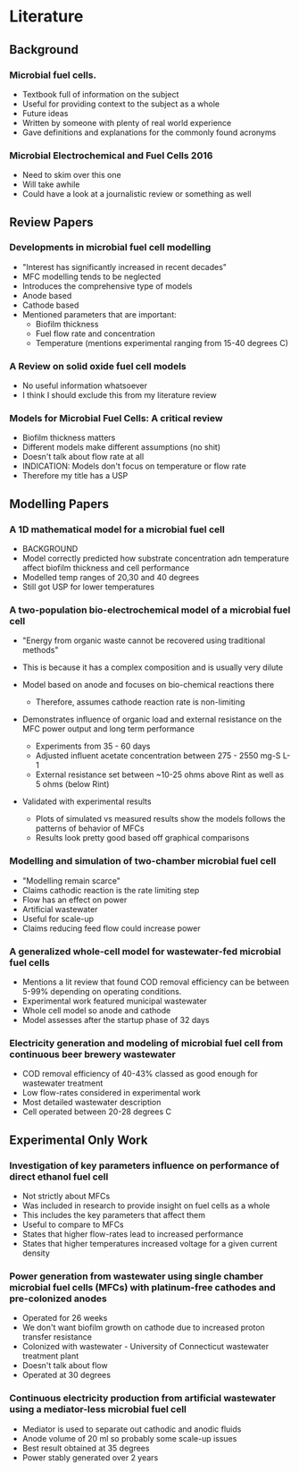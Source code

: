 
# Literature

## Background

### Microbial fuel cells.

- Textbook full of information on the subject
- Useful for providing context to the subject as a whole
- Future ideas
- Written by someone with plenty of real world experience
- Gave definitions and explanations for the commonly found acronyms 

### Microbial Electrochemical and Fuel Cells 2016

- Need to skim over this one
- Will take awhile 
- Could have a look at a journalistic review or something as well

## Review Papers

### Developments in microbial fuel cell modelling

- "Interest has significantly increased in recent decades"
- MFC modelling tends to be neglected
- Introduces the comprehensive type of models
- Anode based 
- Cathode based
- Mentioned parameters that are important:
    - Biofilm thickness
    - Fuel flow rate and concentration
    - Temperature (mentions experimental ranging from 15-40 degrees C)

### A Review on solid oxide fuel cell models

- No useful information whatsoever
- I think I should exclude this from my literature review 

### Models for Microbial Fuel Cells: A critical review

- Biofilm thickness matters
- Different models make different assumptions (no shit)
- Doesn't talk about flow rate at all 
- INDICATION: Models don't focus on temperature or flow rate
- Therefore my title has a USP

## Modelling Papers

### A 1D mathematical model for a microbial fuel cell

- BACKGROUND
- Model correctly predicted how substrate concentration adn temperature affect biofilm thickness and cell performance 
- Modelled temp ranges of 20,30 and 40 degrees
- Still got USP for lower temperatures

### A two-population bio-electrochemical model of a microbial fuel cell

- "Energy from organic waste cannot be recovered using traditional methods"
- This is because it has a complex composition and is usually very dilute
- Model based on anode and focuses on bio-chemical reactions there
    - Therefore, assumes cathode reaction rate is non-limiting
- Demonstrates influence of organic load and external resistance on the MFC power output and long term performance
    - Experiments from 35 - 60 days
    - Adjusted influent acetate concentration between 275 - 2550 mg-S L-1
    - External resistance set between ~10-25 ohms above Rint as well as 5 ohms (below Rint)

- Validated with experimental results
    - Plots of simulated vs measured results show the models follows the patterns of behavior of MFCs
    - Results look pretty good based off graphical comparisons

### Modelling and simulation of two-chamber microbial fuel cell

- "Modelling remain scarce" 
- Claims cathodic reaction is the rate limiting step 
- Flow has an effect on power
- Artificial wastewater
- Useful for scale-up
- Claims reducing feed flow could increase power


### A generalized whole-cell model for wastewater-fed microbial fuel cells

- Mentions a lit review that found COD removal efficiency can be between 5-99% depending on operating conditions.
- Experimental work featured municipal wastewater
- Whole cell model so anode and cathode
- Model assesses after the startup phase of 32 days

### Electricity generation and modeling of microbial fuel cell from continuous beer brewery wastewater

- COD removal efficiency of 40-43% classed as good enough for wastewater treatment
- Low flow-rates considered in experimental work
- Most detailed wastewater description
- Cell operated between 20-28 degrees C

## Experimental Only Work

### Investigation of key parameters influence on performance of direct ethanol fuel cell 

- Not strictly about MFCs
- Was included in research to provide insight on fuel cells as a whole 
- This includes the key parameters that affect them
- Useful to compare to MFCs
- States that higher flow-rates lead to increased performance
- States that higher temperatures increased voltage for a given current density

### Power generation from wastewater using single chamber microbial fuel cells (MFCs) with platinum-free cathodes and pre-colonized anodes

- Operated for 26 weeks
- We don't want biofilm growth on cathode due to increased proton transfer resistance
- Colonized with wastewater - University of Connecticut wastewater treatment plant
- Doesn't talk about flow
- Operated at 30 degrees

### Continuous electricity production from artificial wastewater using a mediator-less microbial fuel cell

- Mediator is used to separate out cathodic and anodic fluids
- Anode volume of 20 ml so probably some scale-up issues 
- Best result obtained at 35 degrees
- Power stably generated over 2 years








